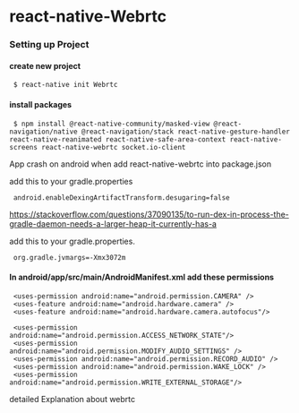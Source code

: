 # react-native-Webrtc

### Setting up Project

#### create new project 
     $ react-native init Webrtc

#### install packages
     $ npm install @react-native-community/masked-view @react-navigation/native @react-navigation/stack react-native-gesture-handler react-native-reanimated react-native-safe-area-context react-native-screens react-native-webrtc socket.io-client 

   App crash on android when add react-native-webrtc into package.json
     
   add this to your gradle.properties

     android.enableDexingArtifactTransform.desugaring=false
   
   https://stackoverflow.com/questions/37090135/to-run-dex-in-process-the-gradle-daemon-needs-a-larger-heap-it-currently-has-a

   add this to your gradle.properties.

     org.gradle.jvmargs=-Xmx3072m


####  In android/app/src/main/AndroidManifest.xml add these permissions

     <uses-permission android:name="android.permission.CAMERA" />
     <uses-feature android:name="android.hardware.camera" />
     <uses-feature android:name="android.hardware.camera.autofocus"/>

     <uses-permission android:name="android.permission.ACCESS_NETWORK_STATE"/>
     <uses-permission android:name="android.permission.MODIFY_AUDIO_SETTINGS" />
     <uses-permission android:name="android.permission.RECORD_AUDIO" />
     <uses-permission android:name="android.permission.WAKE_LOCK" />
     <uses-permission android:name="android.permission.WRITE_EXTERNAL_STORAGE"/>
     
 detailed Explanation about webrtc
